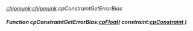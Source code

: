 _[chipmunk](../../modules/chipmunk/chipmunk-module.md):[chipmunk](../../modules/chipmunk/chipmunk-module.md).cpConstraintGetErrorBias_
##### Function cpConstraintGetErrorBias:[cpFloat](../../modules/chipmunk/chipmunk-cpfloat.md)( constraint:[cpConstraint](../../modules/chipmunk/chipmunk-cpconstraint.md) )
